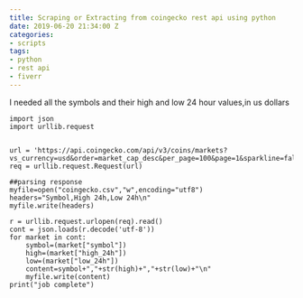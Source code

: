 ```yaml
---
title: Scraping or Extracting from coingecko rest api using python
date: 2019-06-20 21:34:00 Z
categories:
- scripts
tags:
- python
- rest api
- fiverr
---
```


I needed all the symbols and their high and low 24 hour values,in us dollars

    import json
    import urllib.request
    
    
    url = 'https://api.coingecko.com/api/v3/coins/markets?vs_currency=usd&order=market_cap_desc&per_page=100&page=1&sparkline=false'
    req = urllib.request.Request(url)
    
    ##parsing response
    myfile=open("coingecko.csv","w",encoding="utf8")
    headers="Symbol,High 24h,Low 24h\n"
    myfile.write(headers)
    
    r = urllib.request.urlopen(req).read()
    cont = json.loads(r.decode('utf-8'))
    for market in cont:
        symbol=(market["symbol"])
        high=(market["high_24h"])
        low=(market["low_24h"])
        content=symbol+","+str(high)+","+str(low)+"\n"
        myfile.write(content)
    print("job complete")